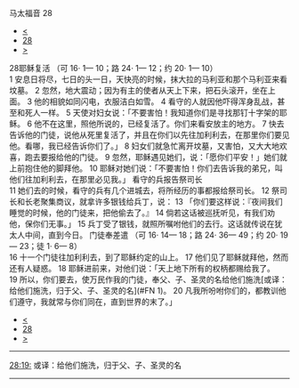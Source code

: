 ﻿





 马太福音 28




* [<](bible/MAT27.md)
* [28](bible/MAT.md)
* [>](bible/MRK01.md)



 
28耶稣复活 （可
16·
1—
10；路
24·
1—
12；约
20·
1—
10）  
1 安息日将尽，七日的头一日，天快亮的时候，抹大拉的马利亚和那个马利亚来看坟墓。 
2 忽然，地大震动；因为有主的使者从天上下来，把石头滚开，坐在上面。 
3 他的相貌如同闪电，衣服洁白如雪。 
4 看守的人就因他吓得浑身乱战，甚至和死人一样。 
5 天使对妇女说：「不要害怕！我知道你们是寻找那钉十字架的耶稣。 
6 他不在这里，照他所说的，已经复活了。你们来看安放主的地方。 
7 快去告诉他的门徒，说他从死里复活了，并且在你们以先往加利利去，在那里你们要见他。看哪，我已经告诉你们了。」 
8 妇女们就急忙离开坟墓，又害怕，又大大地欢喜，跑去要报给他的门徒。 
9 忽然，耶稣遇见她们，说：「愿你们平安！」她们就上前抱住他的脚拜他。 
10 耶稣对她们说：「不要害怕！你们去告诉我的弟兄，叫他们往加利利去，在那里必见我。」 看守的兵报告祭司长  
11 她们去的时候，看守的兵有几个进城去，将所经历的事都报给祭司长。 
12 祭司长和长老聚集商议，就拿许多银钱给兵丁，说： 
13 「你们要这样说：『夜间我们睡觉的时候，他的门徒来，把他偷去了。』 
14 倘若这话被巡抚听见，有我们劝他，保你们无事。」 
15 兵丁受了银钱，就照所嘱咐他们的去行。这话就传说在犹太人中间，直到今日。 门徒奉差遣 （可
16·
14—
18；路
24·
36—
49；约
20·
19—
23；徒
1·
6—
8）  
16 十一个门徒往加利利去，到了耶稣约定的山上。 
17 他们见了耶稣就拜他，然而还有人疑惑。 
18 耶稣进前来，对他们说：「天上地下所有的权柄都赐给我了。 
19 所以，你们要去，使万民作我的门徒，奉父、子、圣灵的名给他们施洗[或译：给他们施洗，归于父、子、圣灵的名](#FN
1)。 
20 凡我所吩咐你们的，都教训他们遵守，我就常与你们同在，直到世界的末了。」 
* [<](bible/MAT27.md)
* [28](bible/MAT.md)
* [>](bible/MRK01.md)





---


[28:19:](#V19)
或译：给他们施洗，归于父、子、圣灵的名




---









